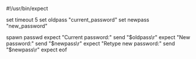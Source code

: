 #!/usr/bin/expect

set timeout 5
set oldpass "current_password"
set newpass "new_password"

spawn passwd
expect "Current password:"
send "$oldpass\r"
expect "New password:"
send "$newpass\r"
expect "Retype new password:"
send "$newpass\r"
expect eof